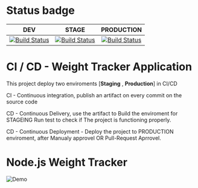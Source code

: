 # Status badge

| **DEV**                                                                                                                                                                                                     | **STAGE**                                                                                                                                                                                                                 | **PRODUCTION**                                                                                                                                                                                                            |
|:-----------------------------------------------------------------------------------------------------------------------------------------------------------------------------------------------------------:|:-------------------------------------------------------------------------------------------------------------------------------------------------------------------------------------------------------------------------:|:-------------------------------------------------------------------------------------------------------------------------------------------------------------------------------------------------------------------------:|
| [![Build Status](https://dev.azure.com/Ben-swisa/Bootcamp-app/_apis/build/status/Bootcamp-app?branchName=main)](https://dev.azure.com/Ben-swisa/Bootcamp-app/_build/latest?definitionId=17&branchName=main) | [![Build Status](https://dev.azure.com/Ben-swisa/Bootcamp-app/_apis/build/status/Bootcamp-app?branchName=main)](https://vsrm.dev.azure.com/Ben-swisa/_apis/public/Release/badge/227f0bf8-12b7-4009-a24e-64b4f3457d20/1/1) | [![Build Status](https://dev.azure.com/Ben-swisa/Bootcamp-app/_apis/build/status/Bootcamp-app?branchName=main)](https://vsrm.dev.azure.com/Ben-swisa/_apis/public/Release/badge/227f0bf8-12b7-4009-a24e-64b4f3457d20/1/8) |

# CI / CD - Weight Tracker Application

This project deploy two enviroments [**Staging** , **Production**] in CI/CD

CI - Continuous integration, publish an artifact on every commit on the source code

CD - Continuous Delivery, use the artifact to Build the enviroment for STAGEING
Run test to check if The project is functioning properly.

CD - Continuous Deployment - Deploy the project to PRODUCTION enviroment,
after Manualy approvel OR Pull-Request Aprrovel.
    

    
# Node.js Weight Tracker

![Demo](docs/build-weight-tracker-app-demo.gif)

